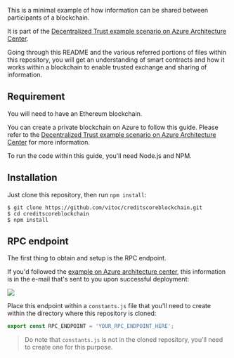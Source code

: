 This is a minimal example of how information can be shared between participants of a blockchain.

It is part of the [Decentralized Trust example scenario on Azure Architecture Center][architecture].

Going through this README and the various referred portions of files within this repository, you will get an understanding of smart contracts and how it works within a blockchain to enable trusted exchange and sharing of information.

## Requirement

You will need to have an Ethereum blockchain.

You can create a private blockchain on Azure to follow this guide. Please refer to the [Decentralized Trust example scenario on Azure Architecture Center][architecture] for more information.

To run the code within this guide, you'll need Node.js and NPM.

## Installation

Just clone this repository, then run `npm install`:

```console
$ git clone https://github.com/vitoc/creditscoreblockchain.git
$ cd creditscoreblockchain
$ npm install
```

## RPC endpoint

The first thing to obtain and setup is the RPC endpoint. 

If you'd followed the [example on Azure architecture center][architecture], this information is in the e-mail that's sent to you upon successful deployment:

<img src="https://github.com/vitoc/creditscoreblockchain/blob/master/media/mail.png">

Place this endpoint within a `constants.js` file that you'll need to create within the directory where this repository is cloned:

```js
export const RPC_ENDPOINT = 'YOUR_RPC_ENDPOINT_HERE';
```
>  Do note that `constants.js` is not in the cloned repository, you'll need to create one for this purpose. 

[architecture]: https://docs.microsoft.com/en-us/azure/architecture/example-scenario/apps/decentralized-trust